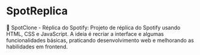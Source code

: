 # SpotReplica
🎵 SpotClone - Réplica do Spotify:  Projeto de réplica do Spotify usando HTML, CSS e JavaScript. A ideia é recriar a interface e algumas funcionalidades básicas, praticando desenvolvimento web e melhorando as habilidades em frontend.
